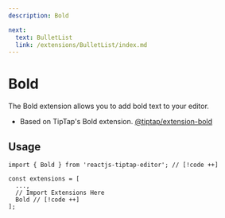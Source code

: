 ```yaml
---
description: Bold

next:
  text: BulletList
  link: /extensions/BulletList/index.md
---
```


# Bold

The Bold extension allows you to add bold text to your editor.

- Based on TipTap's Bold extension. [@tiptap/extension-bold](https://tiptap.dev/docs/editor/extensions/marks/bold)

## Usage

```tsx
import { Bold } from 'reactjs-tiptap-editor'; // [!code ++]

const extensions = [
  ...,
  // Import Extensions Here
  Bold // [!code ++]
];
```
